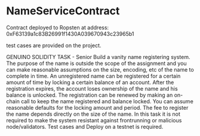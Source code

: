 # NameServiceContract

Contract deployed to Ropsten at address: 0xF63139a1c83B26991f1430A039670943c23965b1

test cases are provided on the project.

GENUINO SOLIDITY TASK - Senior
Build a vanity name registering system.
The purpose of the name is outside the scope of the assignment and you can make
reasonable assumptions on the size, encoding, etc of the name to complete in time.
An unregistered name can be registered for a certain amount of time by locking a certain
balance of an account. After the registration expires, the account loses ownership of the
name and his balance is unlocked. The registration can be renewed by making an on-chain
call to keep the name registered and balance locked.
You can assume reasonable defaults for the locking amount and period.
The fee to register the name depends directly on the size of the name.
In this task it is not required to make the system resistant against frontrunning or malicious
node/validators.
Test cases and Deploy on a testnet is required.


 
